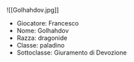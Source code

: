 ![[Golhahdov.jpg]]

- Giocatore: Francesco
- Nome: Golhahdov
- Razza: dragonide
- Classe: paladino 
- Sottoclasse: Giuramento di Devozione